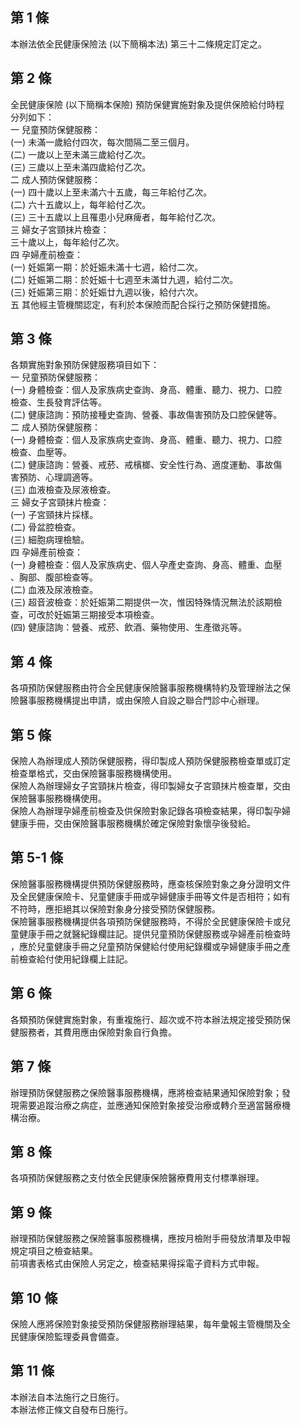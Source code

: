 第 1 條
-------
本辦法依全民健康保險法 (以下簡稱本法) 第三十二條規定訂定之。

第 2 條
-------
全民健康保險 (以下簡稱本保險) 預防保健實施對象及提供保險給付時程  
分列如下：  
一  兒童預防保健服務：  
 (一) 未滿一歲給付四次，每次間隔二至三個月。  
 (二) 一歲以上至未滿三歲給付乙次。  
 (三) 三歲以上至未滿四歲給付乙次。  
二  成人預防保健服務：  
 (一) 四十歲以上至未滿六十五歲，每三年給付乙次。  
 (二) 六十五歲以上，每年給付乙次。  
 (三) 三十五歲以上且罹患小兒麻痺者，每年給付乙次。  
三  婦女子宮頸抹片檢查：  
    三十歲以上，每年給付乙次。  
四  孕婦產前檢查：  
 (一) 妊娠第一期：於妊娠未滿十七週，給付二次。  
 (二) 妊娠第二期：於妊娠十七週至未滿廿九週，給付二次。  
 (三) 妊娠第三期：於妊娠廿九週以後，給付六次。  
五  其他經主管機關認定，有利於本保險而配合採行之預防保健措施。

第 3 條
-------
各類實施對象預防保健服務項目如下：  
一  兒童預防保健服務：  
 (一) 身體檢查：個人及家族病史查詢、身高、體重、聽力、視力、口腔  
      檢查、生長發育評估等。  
 (二) 健康諮詢：預防接種史查詢、營養、事故傷害預防及口腔保健等。  
二  成人預防保健服務：  
 (一) 身體檢查：個人及家族病史查詢、身高、體重、聽力、視力、口腔  
      檢查、血壓等。  
 (二) 健康諮詢：營養、戒菸、戒檳榔、安全性行為、適度運動、事故傷  
      害預防、心理調適等。  
 (三) 血液檢查及尿液檢查。  
三  婦女子宮頸抹片檢查：  
 (一) 子宮頸抹片採樣。  
 (二) 骨盆腔檢查。  
 (三) 細胞病理檢驗。  
四  孕婦產前檢查：  
 (一) 身體檢查：個人及家族病史、個人孕產史查詢、身高、體重、血壓  
      、胸部、腹部檢查等。  
 (二) 血液及尿液檢查。  
 (三) 超音波檢查：於妊娠第二期提供一次，惟因特殊情況無法於該期檢  
      查，可改於妊娠第三期接受本項檢查。  
 (四) 健康諮詢：營養、戒菸、飲酒、藥物使用、生產徵兆等。

第 4 條
-------
各項預防保健服務由符合全民健康保險醫事服務機構特約及管理辦法之保  
險醫事服務機構提出申請，或由保險人自設之聯合門診中心辦理。

第 5 條
-------
保險人為辦理成人預防保健服務，得印製成人預防保健服務檢查單或訂定  
檢查單格式，交由保險醫事服務機構使用。  
保險人為辦理婦女子宮頸抹片檢查，得印製婦女子宮頸抹片檢查單，交由  
保險醫事服務機構使用。  
保險人為辦理孕婦產前檢查及供保險對象記錄各項檢查結果，得印製孕婦  
健康手冊，交由保險醫事服務機構於確定保險對象懷孕後發給。

第 5-1 條
---------
保險醫事服務機構提供預防保健服務時，應查核保險對象之身分證明文件  
及全民健康保險卡、兒童健康手冊或孕婦健康手冊等文件是否相符；如有  
不符時，應拒絕其以保險對象身分接受預防保健服務。  
保險醫事服務機構提供各項預防保健服務時，不得於全民健康保險卡或兒  
童健康手冊之就醫紀錄欄註記。提供兒童預防保健服務或孕婦產前檢查時  
，應於兒童健康手冊之兒童預防保健給付使用紀錄欄或孕婦健康手冊之產  
前檢查給付使用紀錄欄上註記。

第 6 條
-------
各類預防保健實施對象，有重複施行、超次或不符本辦法規定接受預防保  
健服務者，其費用應由保險對象自行負擔。

第 7 條
-------
辦理預防保健服務之保險醫事服務機構，應將檢查結果通知保險對象；發  
現需要追蹤治療之病症，並應通知保險對象接受治療或轉介至適當醫療機  
構治療。

第 8 條
-------
各項預防保健服務之支付依全民健康保險醫療費用支付標準辦理。

第 9 條
-------
辦理預防保健服務之保險醫事服務機構，應按月檢附手冊發放清單及申報  
規定項目之檢查結果。  
前項書表格式由保險人另定之，檢查結果得採電子資料方式申報。

第 10 條
--------
保險人應將保險對象接受預防保健服務辦理結果，每年彙報主管機關及全  
民健康保險監理委員會備查。

第 11 條
--------
本辦法自本法施行之日施行。  
本辦法修正條文自發布日施行。

